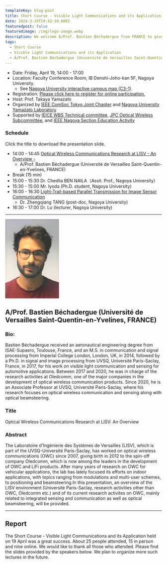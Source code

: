 ```yaml
---
templateKey: blog-post
title: Short Course - Visible Light Communications and its Application
date: 2024-3-19T19:42:10.000Z
featuredpost: false
featuredimage: /img/logo-image.webp
description: We welcome A/Prof. Bastien Béchadergue from FRANCE to give a short course on Visible Light Communications. This event is organized by IEEE ComSoc Tokyo Joint Chapter and Yamazato Laboratory, Nagoya University, and supported by IEICE WBS Technical Committee, JPC Optical Wireless Subcommittee and IEEE Nagoya Section Education Activity.
tags:
  - Short Course
  - Visible Light Communications and its Application
  - A/Prof. Bastien Béchadergue (Université de Versailles Saint-Quentin-en-Yvelines, FRANCE)
---
```


- Date: Friday, April 19, 14:00 - 17:00
- Location: Faculty Conference Room, IB Denshi-Joho-kan 5F, Nagoya University.
  - See [Nagoya University interactive campus map (C3-1)](https://www.nagoya-u.ac.jp/extra/map/index.html).
- Registration: [Please click here to register for online participation.](https://forms.gle/qouZzWsWW5XXdreG9)
- Host: Prof. Takaya Yamazato
- Organized by [IEEE ComSoc Tokyo Joint Chapter](https://yamazato.nuee.nagoya-u.ac.jp/IEEE-ComSoc-Tokyo-Joint-Chapter/) and [Nagoya University Yamazato Laboratory](https://yamazato.nuee.nagoya-u.ac.jp/en/)
- Supported by [IEICE WBS Technical committee](https://www.ieice.org/~wbs/), [JPC Optical Wireless Subcommittee](http://j-photonics.org/vlca/en/), and [IEEE Nagoya Section Education Activity](https://ieee-jp.org/section/nagoya/)


### Schedule
Click the title to download the presentation slide.

- 14:00 - 14:45 [Optical Wireless Communications Research at LISV - An Overview -](20240419-Bastien-Bechadergue-Nagoya-University.pdf)
  - A/Prof. Bastien Béchadergue (Université de Versailles Saint-Quentin-en-Yvelines, FRANCE)
- Break (15 min)
- 15:00 - 15:30 Dr. Chedlia BEN NAILA（Assit. Prof., Nagoya University）
- 15:30 - 15:00 Mr. Iyoda (Ph.D. student, Nagoya University)
- 16:00 - 16:30 [Light-Trail-based Parallel Transmission for Image Sensor Communication](20240419-VLC_ShortCourse_Tang.pdf)
  - Dr. Zhengqiang TANG (post-doc, Nagoya University)
- 16:30 - 17:00 Dr. Lu (lecturer, Nagoya University)

---

![A/Prof. Bastien Béchadergue (Université de Versailles Saint-Quentin-en-Yvelines, FRANCE)](Bastien-Bechadergue.png)

## A/Prof. Bastien Béchadergue (Université de Versailles Saint-Quentin-en-Yvelines, FRANCE)

### Bio:

Bastien Béchadergue received an aeronautical engineering degree from ISAE-Supaero, Toulouse, France, and an M.S. in communication and signal processing from Imperial College London, London, UK, in 2014, followed by a Ph.D. in signal and image processing from UVSQ, Université Paris-Saclay, France, in 2017, for his work on visible light communication and sensing for automotive applications. Between 2017 and 2020, he was in charge of the research activities at Oledcomm, one of the major companies in the development of optical wireless communication products. Since 2020, he is an Associate Professor at UVSQ, Université Paris-Saclay, where his research focuses on optical wireless communication and sensing along with optical beamsteering.

### Title

Optical Wireless Communications Research at LISV: An Overview

### Abstract

The Laboratoire d'Ingénierie des Systèmes de Versailles (LISV), which is part of the UVSQ-Université Paris-Saclay, has worked on optical wireless communications (OWC) since 2007, giving birth in 2012 to the spin-off company Oledcomm, which is now among the leaders in the development of OWC and LiFi products. After many years of research on OWC for vehicular applications, the lab has lately focused its efforts on indoor applications, with topics ranging from modulations and multi-user schemes, to positioning and beamsteering.In this presentation, an overview of the LISV environment (Université Paris-Saclay, research activities other than OWC, Oledcomm etc.) and of its current research activites on OWC, mainly related to integrated sensing and communication as well as optical beamsteering, will be provided.

---

## Report

The Short Course - Visible Light Communications and its Application held on 19 April was a great success.
About 25 people attended, 15 in person and nine online. We would like to thank all those who attended.
Please find the slides provided by the speakers below. 
We plan to organize more such lectures in the future.